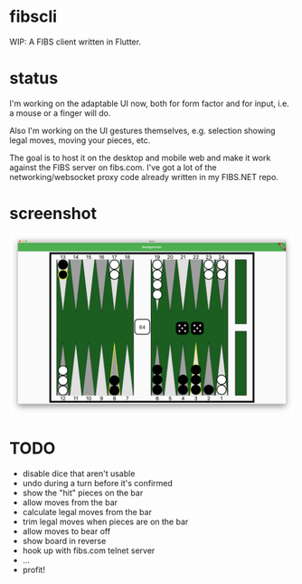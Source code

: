# fibscli
WIP: A FIBS client written in Flutter.

# status
I'm working on the adaptable UI now, both for form factor and for input, i.e. a mouse or a finger will do.

Also I'm working on the UI gestures themselves, e.g. selection showing legal moves, moving your pieces, etc.

The goal is to host it on the desktop and mobile web and make it work against the FIBS server on fibs.com. I've got a lot of the networking/websocket proxy code already written in my FIBS.NET repo.

# screenshot
![screenshot](readme/screenshot.png)

# TODO
- disable dice that aren't usable
- undo during a turn before it's confirmed
- show the "hit" pieces on the bar
- allow moves from the bar
- calculate legal moves from the bar
- trim legal moves when pieces are on the bar
- allow moves to bear off
- show board in reverse
- hook up with fibs.com telnet server
- ...
- profit!

